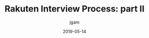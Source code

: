 ---
title: "Rakuten Interview Process: part II"
layout: post
date: 2019-05-14
image: /assets/images/markdown.jpg
headerImage: false
tag:
- jgam
- Rakuten
- recruiting
- job offer
- interview
category: blog
author: jgam
description: job search
---